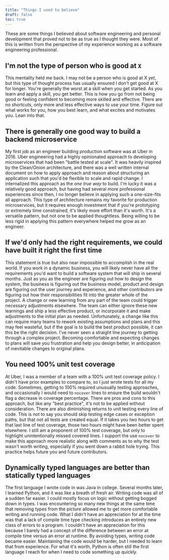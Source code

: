 ```yaml
---
title: "Things I used to believe"
draft: false
toc: true
---
```


These are some things I believed about software engineering and personal development that proved not to be as true as I thought they were.
Most of this is written from the perspective of my experience working as a software engineering professional.

## I'm not the type of person who is good at `X`
This mentality held me back.
I may not be a person who is good at X *yet*, but this type of thought process has usually ensured I don't get good at X for longer.
You're generally the worst at a skill when you get started.
As you learn and apply a skill, you get better.
This is how you go from not being good or feeling confident to becoming more skilled and effective.
There are no shortcuts, only more and less effective ways to use your time.
Figure out what works for you, how you best learn, and what excites and motivates you.
Lean into that.

## There is generally one good way to build a backend microservice
My first job as an engineer building production software was at Uber in 2016.
Uber engineering had a highly opinionated approach to developing microservices that had been "battle tested at scale".
It was heavily inspired by the Clean/Onion architecture, and there was a well written internal document on how to apply approach and reason about structuring an application such that you'd be flexible to scale and rapid change.
I internalized this approach as the *one true way* to build.
I'm lucky it was a relatively good approach, but having had several more professional experiences since then, I no longer believe in applying such a one-size-fits all approach.
This type of architecture remains my favorite for production microservices, but it requires enough investment that if you're prototyping or extremely time constrained, it's likely more effort than it's worth.
It's a versatile pattern, but not one to be applied thoughtless.
Being willing to be less rigid in applying this pattern everywhere helped me grow as an engineer.

## If we'd only had the right requirements, we could have built it right the first time
This statement is true but also near impossible to accomplish in the real world.
If you work in a dynamic business, you will likely never have all the requirements you'd want to build a software system that will ship in several months.
Just as you as the engineer are figuring out how to design the system, the business is figuring out the business model, product and design are figuring out the user journey and experience, and other contributors are figuring out how their responsibilities fit into the greater whole of the project.
A change or new learning from any part of the team could trigger necessary adjustments elsewhere.
The team can either ignore these new learnings and ship a less effective product, or incorporate it and make adjustments to the initial plan as needed.
Unfortunately, a change like this can require many teams to rework existing assumptions and plans and this may feel wasteful, but if the goal is to build the best product possible, it can this be the right decision.
I've never seen a straight line journey to getting through a complex project.
Becoming comfortable and expecting changes to plans will save you frustration and help you design better, in anticipation of inevitable changes to original plans.

## You need 100% unit test coverage
At Uber, I was a member of a team with a 100% unit test coverage policy.
I didn't have prior examples to compare to, so I just wrote tests for all my code.
Sometimes, getting to 100% required unusually testing approaches, and occasionally I would need to `nocover` lines to ensure the build wouldn't flag a decrease in coverage percentage.
There are pros and cons to this approach, but like any "best practice", it's not to be applied without consideration.
There are also diminishing returns to unit testing every line of code.
This is not to say you should skip testing edge cases or exception paths, but that not all tests are created equal.
If it takes you two hours to get that last line of test coverage, those two hours might have been better spent elsewhere.
I still am a proponent of 100% test coverage, but only to highlight unintentionally missed covered lines.
I support the use `nocover` to make this approach more realistic along with comments as to why the test wasn't worth writing, especially if you went down a rabbit hole trying.
This practice helps future you and future contributors.

## Dynamically typed languages are better than statically typed languages
The first language I wrote code in was Java in college.
Several months later, I learned Python, and it was like a breath of fresh air.
Writing code was all of a sudden far easier.
I could mostly focus on logic without getting bogged down in types.
I was encountering so many new things at the same time that removing types from the picture allowed me to get more comfortable writing and running code.
What I didn't have an appreciation for at the time was that a lack of compile time type checking introduces an entirely new class of errors to a program.
I couldn't have an appreciation for this because I barely had a concept of the difference between an error at compile time versus an error at runtime.
By avoiding types, writing code became easier.
Maintaining the code would be harder, but I needed to learn that from experience.
For what it's worth, Python is often still the first language I reach for when I need to code something up quickly.
